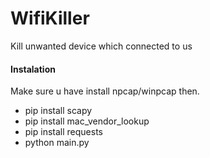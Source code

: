 # WifiKiller
Kill unwanted device which connected to us

#### Instalation
Make sure u have install npcap/winpcap then.
- pip install scapy
- pip install mac_vendor_lookup
- pip install requests
- python main.py
